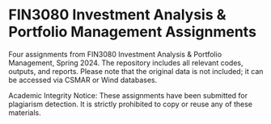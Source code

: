 # FIN3080 Investment Analysis & Portfolio Management Assignments

Four assignments from FIN3080 Investment Analysis & Portfolio Management, Spring 2024. The repository includes all relevant codes, outputs, and reports. Please note that the original data is not included; it can be accessed via CSMAR or Wind databases.

Academic Integrity Notice: These assignments have been submitted for plagiarism detection. It is strictly prohibited to copy or reuse any of these materials.

